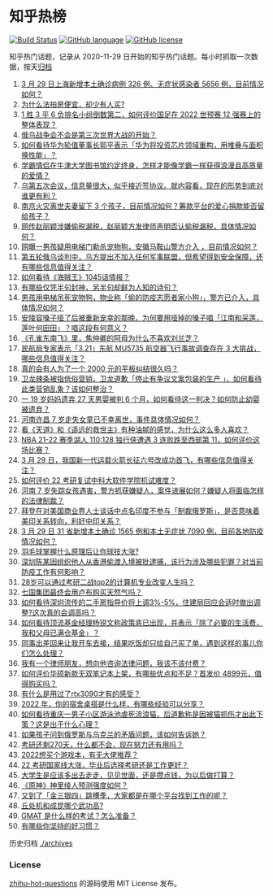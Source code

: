 # 知乎热榜
[![Build Status](https://github.com/ToWeLong/zhihu-hot-questions/workflows/CI/badge.svg)](https://github.com/ToWeLong/zhihu-hot-questions/actions)
[![GitHub language](https://img.shields.io/badge/language-golang-orange.svg)](https://golang.org/)
[![GitHub license](https://img.shields.io/github/license/ToWeLong/zhihu-hot-questions)](https://github.com/ToWeLong/zhihu-hot-questions/blob/main/LICENSE)

知乎热门话题，记录从 2020-11-29 日开始的知乎热门话题。每小时抓取一次数据，按天[归档](./archives)

<!-- BEGIN -->

1. [3 月 29 日上海新增本土确诊病例 326 例、无症状感染者 5656 例，目前情况如何？](https://www.zhihu.com/question/524936921)
1. [为什么法拍房便宜，却少有人买?](https://www.zhihu.com/question/518596017)
1. [1 胜 3 平 6 负排名小组倒数第二，如何评价国足在 2022 世预赛 12 强赛上的整体表现？](https://www.zhihu.com/question/524919529)
1. [俄乌战争会不会是第三次世界大战的开始？](https://www.zhihu.com/question/518532526)
1. [如何看待华为轮值董事长郭平表示「华为将投资芯片领域重构，用堆叠与面积换性能」？](https://www.zhihu.com/question/524723537)
1. [学霸情侣在牛津大学图书馆约定终身，怎样才能像学霸一样获得浪漫且高质量的爱情？](https://www.zhihu.com/question/524759766)
1. [乌第五次会议，信息量很大，似乎接近签协议。就内容看，现在的形势到底对谁更有利？](https://www.zhihu.com/question/524893160)
1. [南京火灾离世夫妻留下 3 个孩子，目前情况如何？筹款平台的爱心捐款能否留给孩子？](https://www.zhihu.com/question/524946732)
1. [网传赵丽颖涉嫌偷税漏税，赵丽颖方发律师声明否认偷税漏税，具体情况如何？](https://www.zhihu.com/question/524890835)
1. [网曝一男孩疑用电梯门勒杀宠物狗，安徽马鞍山警方介入 ，目前情况如何？](https://www.zhihu.com/question/524621768)
1. [第五轮俄乌谈判中，乌方提出不加入任何军事联盟，但希望得到安全保障，还有哪些信息值得关注？](https://www.zhihu.com/question/524870572)
1. [如何看待《海贼王》1045话情报？](https://www.zhihu.com/question/524848840)
1. [有哪些仅凭半句封神，另半句却鲜为人知的诗句？](https://www.zhihu.com/question/517255724)
1. [男孩用电梯吊死宠物狗，物业称「偷的防疫志愿者家小狗」，警方已介入，具体情况如何？](https://www.zhihu.com/question/524623446)
1. [安陵容嗓子哑了后被重新宠幸的那晚，为何要用哑掉的嗓子唱「江南和采莲，莲叶何田田」？唱这段有何意义？](https://www.zhihu.com/question/357314433)
1. [《孔雀东南飞》里，焦仲卿的阿母为什么不喜欢刘兰芝？](https://www.zhihu.com/question/451846052)
1. [民航局专家表示「3.21」东航 MU5735 航空器飞行事故调查存在 3 大挑战，哪些信息值得关注？](https://www.zhihu.com/question/524734933)
1. [真的会有人为了一个 2000 元的平板纠结很久吗？](https://www.zhihu.com/question/523714700)
1. [卫龙辣条被指低俗营销，卫龙道歉「停止有争议文案包装的生产 」，如何看待此类营销乱象？该如何整治？](https://www.zhihu.com/question/524958806)
1. [一 19 岁妈妈遗弃 27 天男婴被判 6 个月，如何看待这一判决？如何防止幼婴被遗弃？](https://www.zhihu.com/question/524833392)
1. [河南许昌 7 岁走失女童已不幸离世，事件具体情况如何？](https://www.zhihu.com/question/524842333)
1. [看《天道》和《遥远的救世主》有种油腻的感觉，为什么这么多人喜欢？](https://www.zhihu.com/question/521235870)
1. [NBA 21-22 赛季湖人 110:128 独行侠遭遇 3 连败跌至西部第 11，如何评价这场比赛？](https://www.zhihu.com/question/524934713)
1. [3 月 29 日，我国新一代运载火箭长征六号改成功首飞，有哪些信息值得关注？](https://www.zhihu.com/question/524843985)
1. [如何评价 22 考研复试中科大软件学院机试难度？](https://www.zhihu.com/question/524855445)
1. [河南 7 岁失踪女孩遇害，警方抓获嫌疑人，案件进展如何？嫌疑人将面临怎样的法律制裁？](https://www.zhihu.com/question/524936118)
1. [拜登在对美国商业界人士谈话中点名印度不参与「制裁俄罗斯」，是否意味着美印关系转向，利好中印关系？](https://www.zhihu.com/question/524757953)
1. [3 月 29 日 31 省新增本土确诊 1565 例和本土无症状 7090 例，目前各地防疫情况如何？](https://www.zhihu.com/question/524946678)
1. [羽毛球掌握什么原理后让你球技大涨?](https://www.zhihu.com/question/515459299)
1. [深圳陈某因组织他人从香港偷渡入境被批逮捕，该行为涉及哪些犯罪？对当前防疫工作有何影响？](https://www.zhihu.com/question/524756408)
1. [28岁可以通过考研二战top2的计算机专业改变人生吗？](https://www.zhihu.com/question/517900032)
1. [七国集团最终会用卢布购买天然气吗？](https://www.zhihu.com/question/524770748)
1. [如何看待深圳流传的二手房指导价将上调3%-5%，住建局回应会适时做出调整?这次真的会调高吗？](https://www.zhihu.com/question/524785451)
1. [如何看待顶流基金经理杨锐文称政策底已出现，并表示「除了必要的生活费，我和父母已满仓基金」？](https://www.zhihu.com/question/524788074)
1. [同事出差回来让我开车去接，结果吃饭却只给自己买了单，遇到这样的事儿你们怎么处理？](https://www.zhihu.com/question/362646121)
1. [我有一个律师朋友，想向他咨询法律问题，我该不该付费？](https://www.zhihu.com/question/524858500)
1. [如何评价华硕新款无双笔记本上架，有哪些优点和不足？首发价 4899元，值得购买吗？](https://www.zhihu.com/question/522935198)
1. [有什么是用过了rtx3090才有的感受？](https://www.zhihu.com/question/461086235)
1. [2022 年，你的宿舍桌搭是什么样，有哪些经验可以分享？](https://www.zhihu.com/question/519208248)
1. [如何看待重庆一男子小区游泳池虐死流浪猫，后道歉称是因被猫抓伤才出此下策？这是出于什么心理？](https://www.zhihu.com/question/524599932)
1. [如果孩子问到俄罗斯与乌克兰的矛盾问题，该如何告诉她？](https://www.zhihu.com/question/519606285)
1. [考研还剩270天，什么都不会，现在努力还有用吗？](https://www.zhihu.com/question/524361686)
1. [2022想买个游戏本，有无大佬推荐？](https://www.zhihu.com/question/521263110)
1. [22 考研国家线大涨，毕业后选择考研还是工作更好？](https://www.zhihu.com/question/524561696)
1. [大学生是应该多出去走走，见见世面，还是攒点钱，为以后做打算？](https://www.zhihu.com/question/524842380)
1. [《原神》神里绫人预测强度如何？](https://www.zhihu.com/question/516966429)
1. [又到了「金三银四」跳槽季，大家都是在哪个平台找到工作的呢？](https://www.zhihu.com/question/521451904)
1. [丘处机和成昆哪个武功高?](https://www.zhihu.com/question/524273644)
1. [GMAT 是什么样的考试？怎么准备？](https://www.zhihu.com/question/24008989)
1. [有哪些你坚持的好习惯？](https://www.zhihu.com/question/523810584)

<!-- END -->

历史归档 [./archives](./archives)


### License
[zhihu-hot-questions](https://github.com/towelong/zhihu-hot-questions) 的源码使用 MIT License 发布。